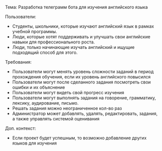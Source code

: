 Тема: Разработка телеграмм бота для изучения английского языка

Пользователи:
- Cтуденты, школьники, которые изучают английский язык в рамках учебной программы.
- Люди, которые хотят поддерживать и улучшать свои английские навыки для профессионального роста.
- Люди, только начинающие изучать английский и ищущие подходящий способ для этого.

Требования:
- Пользователи могут менять уровень сложности заданий в период прохождения обучения, если их уровень английского повысился
- Пользователи могут после сделанного задания посмотреть свои ошибки и их объяснение
- Пользователи могут видеть свой прогресс изучения
- Пользователи могут выполнять задания на говорение, грамматику, лексику, аудирование, письмо.
- Решать задания можно неограниченное кол-во раз
- Администратор может добавлять, удалять, редактировать, задания, а также управлять системой оценивания

Доп. контекст:
- Если проект будет успешным, то возможно добавление других языков для изучения
  


